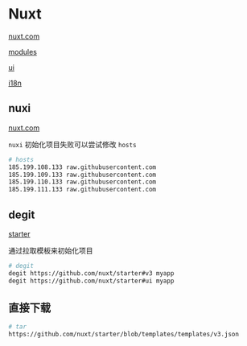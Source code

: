 # Nuxt

[nuxt.com](https://nuxt.com/)

[modules](https://nuxt.com/modules)

[ui](https://ui.nuxt.com/)

[i18n](https://i18n.nuxtjs.org/)

## nuxi

[nuxt.com](https://nuxt.com/docs/getting-started/installation)

`nuxi` 初始化项目失败可以尝试修改 `hosts`

```sh
# hosts
185.199.108.133 raw.githubusercontent.com
185.199.109.133 raw.githubusercontent.com
185.199.110.133 raw.githubusercontent.com
185.199.111.133 raw.githubusercontent.com
```

## degit

[starter](https://github.com/nuxt/starter)

通过拉取模板来初始化项目

```sh
# degit
degit https://github.com/nuxt/starter#v3 myapp
degit https://github.com/nuxt/starter#ui myapp
```

## 直接下载

```sh
# tar
https://github.com/nuxt/starter/blob/templates/templates/v3.json
```
